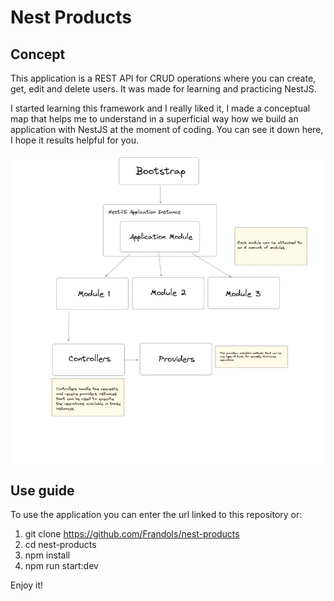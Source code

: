 # Nest Products

## Concept

This application is a REST API for CRUD operations where you can create, get, edit and delete users. It was made for learning and practicing NestJS.

I started learning this framework and I really liked it, I made a conceptual map that helps me to understand in a superficial way how we build an application with NestJS at the moment of coding. You can see it down here, I hope it results helpful for you.

![NestJS conceptual map](./nestjs-conceptual-map.JPG)

## Use guide

To use the application you can enter the url linked to this repository or:

1. git clone https://github.com/Frandols/nest-products
1. cd nest-products
1. npm install
1. npm run start:dev

Enjoy it!

